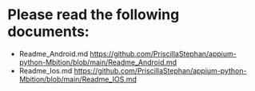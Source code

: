 # Please read the following documents:<br>

* Readme_Android.md https://github.com/PriscillaStephan/appium-python-Mbition/blob/main/Readme_Android.md
* Readme_Ios.md https://github.com/PriscillaStephan/appium-python-Mbition/blob/main/Readme_IOS.md
